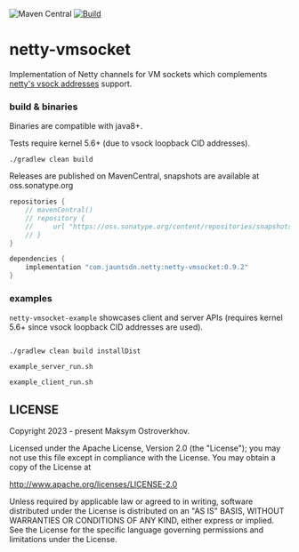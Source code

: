 ![Maven Central](https://img.shields.io/maven-central/v/com.jauntsdn.netty/netty-vmsocket)
[![Build](https://github.com/jauntsdn/netty-vmsocket/actions/workflows/ci-build.yml/badge.svg)](https://github.com/jauntsdn/netty-vmsocket/actions/workflows/ci-build.yml)

# netty-vmsocket

Implementation of Netty channels for VM sockets which complements [netty's vsock addresses](https://github.com/netty/netty/pull/13468) support.

### build & binaries

Binaries are compatible with java8+.

Tests require kernel 5.6+ (due to vsock loopback CID addresses).

```shell script
./gradlew clean build
```

Releases are published on MavenCentral, snapshots are available at oss.sonatype.org
```groovy
repositories {
    // mavenCentral()
    // repository {
    //     url "https://oss.sonatype.org/content/repositories/snapshots"
    // }
}

dependencies {
    implementation "com.jauntsdn.netty:netty-vmsocket:0.9.2"
}
```

### examples

`netty-vmsocket-example` showcases client and server APIs (requires kernel 5.6+ since vsock loopback CID addresses are used). 

```shell script

./gradlew clean build installDist

example_server_run.sh

example_client_run.sh
```

## LICENSE

Copyright 2023 - present Maksym Ostroverkhov.

Licensed under the Apache License, Version 2.0 (the "License");
you may not use this file except in compliance with the License.
You may obtain a copy of the License at

http://www.apache.org/licenses/LICENSE-2.0

Unless required by applicable law or agreed to in writing, software
distributed under the License is distributed on an "AS IS" BASIS,
WITHOUT WARRANTIES OR CONDITIONS OF ANY KIND, either express or implied.
See the License for the specific language governing permissions and
limitations under the License.